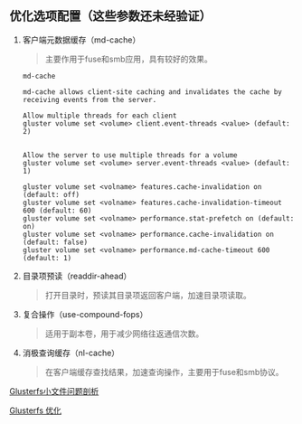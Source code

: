 ## 优化选项配置（这些参数还未经验证）

1. 客户端元数据缓存（md-cache）

   > 主要作用于fuse和smb应用，具有较好的效果。

   ```
   md-cache
   
   md-cache allows client-site caching and invalidates the cache by receiving events from the server.
   
   Allow multiple threads for each client
   gluster volume set <volume> client.event-threads <value> (default: 2)
    
   
   Allow the server to use multiple threads for a volume
   gluster volume set <volume> server.event-threads <value> (default: 1)
   
   gluster volume set <volname> features.cache-invalidation on (default: off)
   gluster volume set <volname> features.cache-invalidation-timeout 600 (default: 60)
   gluster volume set <volname> performance.stat-prefetch on (default: on)
   gluster volume set <volname> performance.cache-invalidation on (default: false)
   gluster volume set <volname> performance.md-cache-timeout 600 (default: 1)
   ```

   

2. 目录项预读（readdir-ahead）

   > 打开目录时，预读其目录项返回客户端，加速目录项读取。

3. 复合操作（use-compound-fops）

   > 适用于副本卷，用于减少网络往返通信次数。

4. 消极查询缓存（nl-cache）

   > 在客户端缓存查找结果，加速查询操作，主要用于fuse和smb协议。

[Glusterfs小文件问题剖析](https://mp.weixin.qq.com/s/xEGcW2NC6XX8_9q2fbqZkw)

[Glusterfs 优化](https://vanderzee.org/linux/article-170626-141044/article-171031-113239/article-171212-095104)

[](https://mp.weixin.qq.com/s/zpsoh3p15DgJHj8EWRkQhA)


